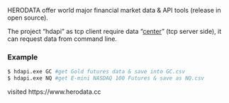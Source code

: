 <p>HERODATA offer world major financial market data & API tools (release in open source).</p>

<p>The project “hdapi” as tcp client require data “<a href="https://github.com/herodata/center" target="_blank" title="center power by herodata.cc">center</a>” (tcp server side), it can request data from command line. </p>

### Example

```sh
$ hdapi.exe GC #get Gold futures data & save into GC.csv
$ hdapi.exe NQ #get E-mini NASDAQ 100 Futures & save as NQ.csv
```

<p>
visited https://www.herodata.cc 
<p/>
